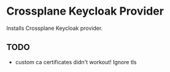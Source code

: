 # Crossplane Keycloak Provider

Installs Crossplane Keycloak provider.

## TODO

- custom ca certificates didn't workout! Ignore tls 
